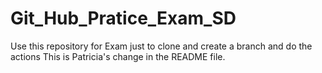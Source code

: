 # Git_Hub_Pratice_Exam_SD
Use this repository for Exam just to clone and create a branch and do the actions
This is Patricia's change in the README file.